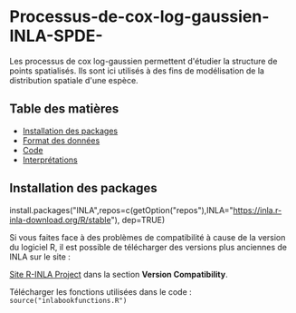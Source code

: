 # Processus-de-cox-log-gaussien-INLA-SPDE-
Les processus de cox log-gaussien permettent d'étudier la structure de points spatialisés. Ils sont ici utilisés à des fins de modélisation de la distribution spatiale d'une espèce.

## Table des matières

- [Installation des packages](#installation-des-packages)
- [Format des données](#format-des-données)
- [Code](#code)
- [Interprétations](#interprétations)


## Installation des packages

install.packages("INLA",repos=c(getOption("repos"),INLA="https://inla.r-inla-download.org/R/stable"), dep=TRUE)

Si vous faites face à des problèmes de compatibilité à cause de la version du logiciel R, il est possible de télécharger des versions plus anciennes de INLA sur le site : 

[Site R-INLA Project](https://www.r-inla.org/download-install) dans la section **Version Compatibility**.

Télécharger les fonctions utilisées dans le code : `source("inlabookfunctions.R")`
